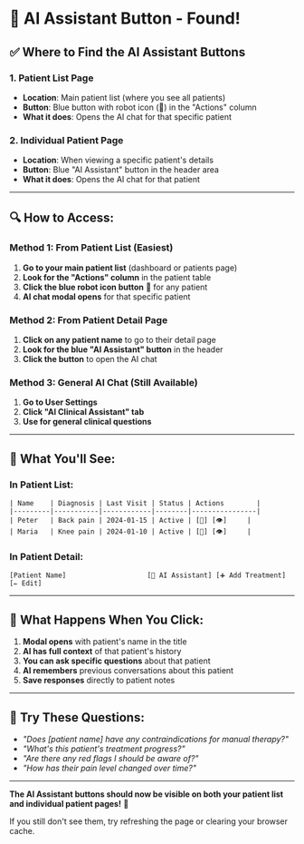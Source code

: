 # 🤖 AI Assistant Button - Found!

## ✅ **Where to Find the AI Assistant Buttons**

### **1. Patient List Page**

- **Location**: Main patient list (where you see all patients)
- **Button**: Blue button with robot icon (🤖) in the "Actions" column
- **What it does**: Opens the AI chat for that specific patient

### **2. Individual Patient Page**

- **Location**: When viewing a specific patient's details
- **Button**: Blue "AI Assistant" button in the header area
- **What it does**: Opens the AI chat for that patient

---

## 🔍 **How to Access:**

### **Method 1: From Patient List (Easiest)**

1. **Go to your main patient list** (dashboard or patients page)
2. **Look for the "Actions" column** in the patient table
3. **Click the blue robot icon button** 🤖 for any patient
4. **AI chat modal opens** for that specific patient

### **Method 2: From Patient Detail Page**

1. **Click on any patient name** to go to their detail page
2. **Look for the blue "AI Assistant" button** in the header
3. **Click the button** to open the AI chat

### **Method 3: General AI Chat (Still Available)**

1. **Go to User Settings**
2. **Click "AI Clinical Assistant" tab**
3. **Use for general clinical questions**

---

## 🎯 **What You'll See:**

### **In Patient List:**

```
| Name    | Diagnosis | Last Visit | Status | Actions        |
|---------|-----------|------------|--------|----------------|
| Peter   | Back pain | 2024-01-15 | Active | [🤖] [👁️]     |
| Maria   | Knee pain | 2024-01-10 | Active | [🤖] [👁️]     |
```

### **In Patient Detail:**

```
[Patient Name]                    [🤖 AI Assistant] [➕ Add Treatment] [✏️ Edit]
```

---

## 💬 **What Happens When You Click:**

1. **Modal opens** with patient's name in the title
2. **AI has full context** of that patient's history
3. **You can ask specific questions** about that patient
4. **AI remembers** previous conversations about this patient
5. **Save responses** directly to patient notes

---

## 🚀 **Try These Questions:**

- _"Does [patient name] have any contraindications for manual therapy?"_
- _"What's this patient's treatment progress?"_
- _"Are there any red flags I should be aware of?"_
- _"How has their pain level changed over time?"_

---

**The AI Assistant buttons should now be visible on both your patient list and individual patient pages!** 🎉

If you still don't see them, try refreshing the page or clearing your browser cache.
